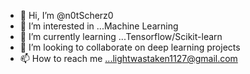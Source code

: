 - 👋 Hi, I’m @n0tScherz0
- 👀 I’m interested in ...Machine Learning
- 🌱 I’m currently learning ...Tensorflow/Scikit-learn
- 💞️ I’m looking to collaborate on deep learning projects
- 📫 How to reach me ...lightwastaken1127@gmail.com

<!---
LightisnotaHacker/LightisnotaHacker is a ✨ special ✨ repository because its `README.md` (this file) appears on your GitHub profile.
You can click the Preview link to take a look at your changes.
--->
